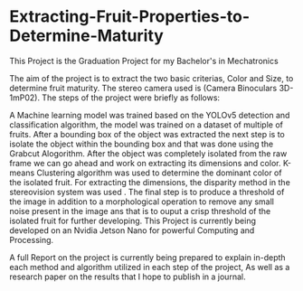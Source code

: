 # Extracting-Fruit-Properties-to-Determine-Maturity
This Project is the Graduation Project for my Bachelor's in Mechatronics

The aim of the project is to extract the two basic criterias, Color and Size, to determine fruit maturity. The stereo camera used is (Camera Binoculars 3D-1mP02). The steps of the project were briefly as follows:

A Machine learning model was trained based on the YOLOv5 detection and classification algorithm, the model was trained on a dataset of multiple of fruits. After a bounding box of the object was extracted the next step is to isolate the object within the bounding box and that was done using the Grabcut Alogorithm. After the object was completely isolated from the raw frame we can go ahead and work on extracting its dimensions and color. K-means Clustering algorithm was used to determine the dominant color of the isolated fruit. For extracting the dimensions, the disparity method in the stereovision system was used . The final step is to produce a threshold of the image in addition to a morphological operation to remove any small noise present in the image ans that is to ouput a crisp threshold of the isolated fruit for further developing.
This Project is currently being developed on an Nvidia Jetson Nano for powerful Computing and Processing.

A full Report on the project is currently being prepared to explain in-depth each method and algorithm utilized in each step of the project, As well as a research paper on the results that I hope to publish in a journal.
